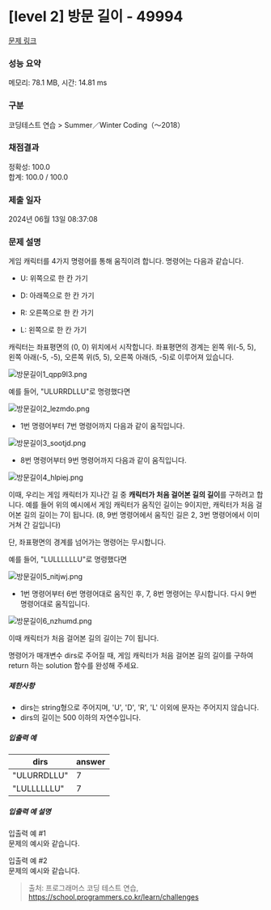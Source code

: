 # [level 2] 방문 길이 - 49994 

[문제 링크](https://school.programmers.co.kr/learn/courses/30/lessons/49994) 

### 성능 요약

메모리: 78.1 MB, 시간: 14.81 ms

### 구분

코딩테스트 연습 > Summer／Winter Coding（～2018）

### 채점결과

정확성: 100.0<br/>합계: 100.0 / 100.0

### 제출 일자

2024년 06월 13일 08:37:08

### 문제 설명

<p>게임 캐릭터를 4가지 명령어를 통해 움직이려 합니다. 명령어는 다음과 같습니다.</p>

<ul>
<li><p>U: 위쪽으로 한 칸 가기</p></li>
<li><p>D: 아래쪽으로 한 칸 가기</p></li>
<li><p>R: 오른쪽으로 한 칸 가기</p></li>
<li><p>L: 왼쪽으로 한 칸 가기</p></li>
</ul>

<p>캐릭터는 좌표평면의 (0, 0) 위치에서 시작합니다. 좌표평면의 경계는 왼쪽 위(-5, 5), 왼쪽 아래(-5, -5), 오른쪽 위(5, 5), 오른쪽 아래(5, -5)로 이루어져 있습니다.</p>

<p><img src="https://grepp-programmers.s3.ap-northeast-2.amazonaws.com/files/production/ace0e7bc-9092-4b95-9bfb-3a55a2aa780e/%E1%84%87%E1%85%A1%E1%86%BC%E1%84%86%E1%85%AE%E1%86%AB%E1%84%80%E1%85%B5%E1%86%AF%E1%84%8B%E1%85%B51_qpp9l3.png" title="" alt="방문길이1_qpp9l3.png"></p>

<p>예를 들어, "ULURRDLLU"로 명령했다면</p>

<p><img src="https://grepp-programmers.s3.ap-northeast-2.amazonaws.com/files/production/668c7458-e184-472d-9d32-f5d2acca759a/%E1%84%87%E1%85%A1%E1%86%BC%E1%84%86%E1%85%AE%E1%86%AB%E1%84%80%E1%85%B5%E1%86%AF%E1%84%8B%E1%85%B52_lezmdo.png" title="" alt="방문길이2_lezmdo.png"></p>

<ul>
<li>1번 명령어부터 7번 명령어까지 다음과 같이 움직입니다.</li>
</ul>

<p><img src="https://grepp-programmers.s3.ap-northeast-2.amazonaws.com/files/production/08558e36-d667-4160-bfec-b754c78a7d85/%E1%84%87%E1%85%A1%E1%86%BC%E1%84%86%E1%85%AE%E1%86%AB%E1%84%80%E1%85%B5%E1%86%AF%E1%84%8B%E1%85%B53_sootjd.png" title="" alt="방문길이3_sootjd.png"></p>

<ul>
<li>8번 명령어부터 9번 명령어까지 다음과 같이 움직입니다.</li>
</ul>

<p><img src="https://grepp-programmers.s3.ap-northeast-2.amazonaws.com/files/production/a52af28e-5835-438b-9f40-5467ebf9bf03/%E1%84%87%E1%85%A1%E1%86%BC%E1%84%86%E1%85%AE%E1%86%AB%E1%84%80%E1%85%B5%E1%86%AF%E1%84%8B%E1%85%B54_hlpiej.png" title="" alt="방문길이4_hlpiej.png"></p>

<p>이때, 우리는 게임 캐릭터가 지나간 길 중 <strong>캐릭터가 처음 걸어본 길의 길이</strong>를 구하려고 합니다. 예를 들어 위의 예시에서 게임 캐릭터가 움직인 길이는 9이지만, 캐릭터가 처음 걸어본 길의 길이는 7이 됩니다. (8, 9번 명령어에서 움직인 길은 2, 3번 명령어에서 이미 거쳐 간 길입니다)</p>

<p>단, 좌표평면의 경계를 넘어가는 명령어는 무시합니다.</p>

<p>예를 들어, "LULLLLLLU"로 명령했다면</p>

<p><img src="https://grepp-programmers.s3.ap-northeast-2.amazonaws.com/files/production/f631f005-f8de-4392-a76c-a9ef64b6de08/%E1%84%87%E1%85%A1%E1%86%BC%E1%84%86%E1%85%AE%E1%86%AB%E1%84%80%E1%85%B5%E1%86%AF%E1%84%8B%E1%85%B55_nitjwj.png" title="" alt="방문길이5_nitjwj.png"></p>

<ul>
<li>1번 명령어부터 6번 명령어대로 움직인 후, 7, 8번 명령어는 무시합니다. 다시 9번 명령어대로 움직입니다.</li>
</ul>

<p><img src="https://grepp-programmers.s3.ap-northeast-2.amazonaws.com/files/production/35e62f0a-43c6-4142-bec6-6d28fbc57216/%E1%84%87%E1%85%A1%E1%86%BC%E1%84%86%E1%85%AE%E1%86%AB%E1%84%80%E1%85%B5%E1%86%AF%E1%84%8B%E1%85%B56_nzhumd.png" title="" alt="방문길이6_nzhumd.png"></p>

<p>이때 캐릭터가 처음 걸어본 길의 길이는 7이 됩니다.</p>

<p>명령어가 매개변수 dirs로 주어질 때, 게임 캐릭터가 처음 걸어본 길의 길이를 구하여 return 하는 solution 함수를 완성해 주세요.</p>

<h5>제한사항</h5>

<ul>
<li>dirs는 string형으로 주어지며, 'U', 'D', 'R', 'L' 이외에 문자는 주어지지 않습니다.</li>
<li>dirs의 길이는 500 이하의 자연수입니다.</li>
</ul>

<h5>입출력 예</h5>
<table class="table">
        <thead><tr>
<th>dirs</th>
<th>answer</th>
</tr>
</thead>
        <tbody><tr>
<td>"ULURRDLLU"</td>
<td>7</td>
</tr>
<tr>
<td>"LULLLLLLU"</td>
<td>7</td>
</tr>
</tbody>
      </table>
<h5>입출력 예 설명</h5>

<p>입출력 예 #1<br>
문제의 예시와 같습니다.</p>

<p>입출력 예 #2<br>
문제의 예시와 같습니다.</p>


> 출처: 프로그래머스 코딩 테스트 연습, https://school.programmers.co.kr/learn/challenges